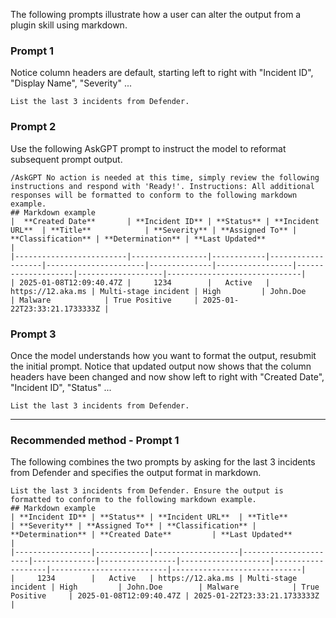 The following prompts illustrate how a user can alter the output from a plugin skill using markdown.

###  Prompt 1
 Notice column headers are default, starting left to right with "Incident ID", "Display Name", "Severity" ...
 ```
List the last 3 incidents from Defender.
```

### Prompt 2
Use the following AskGPT prompt to instruct the model to reformat subsequent prompt output.
```
/AskGPT No action is needed at this time, simply review the following instructions and respond with 'Ready!'. Instructions: All additional responses will be formatted to conform to the following markdown example.
## Markdown example
|  **Created Date**       | **Incident ID** | **Status** | **Incident URL**  | **Title**            | **Severity** | **Assigned To** | **Classification** | **Determination** | **Last Updated**             | 
|-------------------------|-----------------|------------|-------------------|----------------------|--------------|-----------------|--------------------|-------------------|------------------------------| 
| 2025-01-08T12:09:40.47Z |     1234        |   Active   | https://12.aka.ms | Multi-stage incident | High         | John.Doe        | Malware            | True Positive     | 2025-01-22T23:33:21.1733333Z |
```

### Prompt 3
Once the model understands how you want to format the output, resubmit the initial prompt. Notice that updated output now shows that the column headers have been changed and now show left to right with "Created Date", "Incident ID", "Status" ...
```
List the last 3 incidents from Defender.
```

---

### Recommended method - Prompt 1

The following combines the two prompts by asking for the last 3 incidents from Defender and specifies the output format in markdown. 
 ```
List the last 3 incidents from Defender. Ensure the output is formatted to conform to the following markdown example.
## Markdown example
| **Incident ID** | **Status** | **Incident URL**  | **Title**            | **Severity** | **Assigned To** | **Classification** | **Determination** | **Created Date**         | **Last Updated**            | 
|-----------------|------------|-------------------|----------------------|--------------|-----------------|--------------------|-------------------|--------------------------|-----------------------------| 
|     1234        |   Active   | https://12.aka.ms | Multi-stage incident | High         | John.Doe        | Malware            | True Positive     | 2025-01-08T12:09:40.47Z | 2025-01-22T23:33:21.1733333Z |
```
